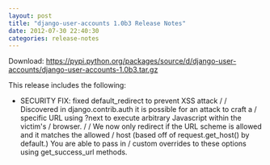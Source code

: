 ```yaml
---
layout: post
title: "django-user-accounts 1.0b3 Release Notes"
date: 2012-07-30 22:40:30
categories: release-notes
---
```


Download: <https://pypi.python.org/packages/source/d/django-user-accounts/django-user-accounts-1.0b3.tar.gz>

This release includes the following:

* SECURITY FIX: fixed default_redirect to prevent XSS attack /  / Discovered in django.contrib.auth it is possible for an attack to craft a / specific URL using ?next to execute arbitrary Javascript within the victim's / browser. /  / We now only redirect if the URL scheme is allowed and it matches the allowed / host (based off of request.get_host() by default.) You are able to pass in / custom overrides to these options using get_success_url methods.
